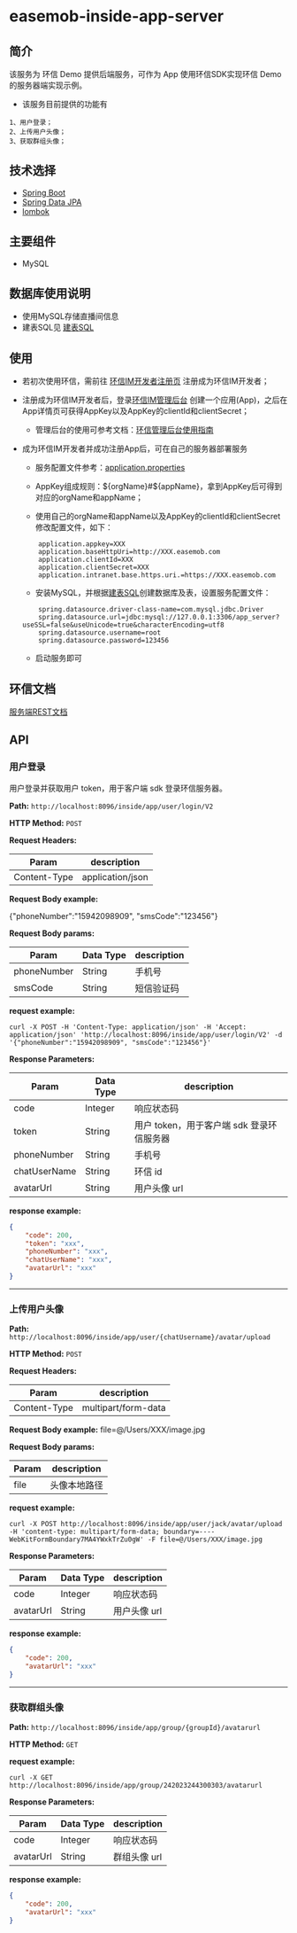 # easemob-inside-app-server

## 简介

该服务为 环信 Demo 提供后端服务，可作为 App 使用环信SDK实现环信 Demo 的服务器端实现示例。

- 该服务目前提供的功能有

```
1、用户登录；
2、上传用户头像；
3、获取群组头像；
```

## 技术选择

* [Spring Boot](https://spring.io/projects/spring-boot)
* [Spring Data JPA](https://spring.io/projects/spring-data-jpa)
* [lombok](https://projectlombok.org/)


## 主要组件

* MySQL


## 数据库使用说明

* 使用MySQL存储直播间信息
* 建表SQL见 [建表SQL](./docs/create_tables.sql)

## 使用

- 若初次使用环信，需前往 [环信IM开发者注册页](https://console.easemob.com/user/register) 注册成为环信IM开发者；

- 注册成为环信IM开发者后，登录[环信IM管理后台](https://console.easemob.com/user/login) 创建一个应用(App)，之后在App详情页可获得AppKey以及AppKey的clientId和clientSecret；

    - 管理后台的使用可参考文档：[环信管理后台使用指南](http://docs-im.easemob.com/im/quickstart/essential/console)

- 成为环信IM开发者并成功注册App后，可在自己的服务器部署服务

    - 服务配置文件参考：[application.properties](./easemob-inside-app-server/src/main/resources/application.properties)

    - AppKey组成规则：${orgName}#${appName}，拿到AppKey后可得到对应的orgName和appName；

    - 使用自己的orgName和appName以及AppKey的clientId和clientSecret修改配置文件，如下：
    ```
        application.appkey=XXX
        application.baseHttpUri=http://XXX.easemob.com
        application.clientId=XXX
        application.clientSecret=XXX
        application.intranet.base.https.uri.=https://XXX.easemob.com
    ```

    - 安装MySQL，并根据[建表SQL](./docs/create_tables.sql)创建数据库及表，设置服务配置文件：
    ```
        spring.datasource.driver-class-name=com.mysql.jdbc.Driver
        spring.datasource.url=jdbc:mysql://127.0.0.1:3306/app_server?useSSL=false&useUnicode=true&characterEncoding=utf8
        spring.datasource.username=root
        spring.datasource.password=123456
    ```

    - 启动服务即可


## 环信文档

[服务端REST文档](http://docs-im.easemob.com/im/server/ready/intro)

## API

### 用户登录

用户登录并获取用户 token，用于客户端 sdk 登录环信服务器。

**Path:** `http://localhost:8096/inside/app/user/login/V2`

**HTTP Method:** `POST`

**Request Headers:**

| Param        | description      |
| ------------ | ---------------- |
| Content-Type | application/json |

**Request Body example:**

{"phoneNumber":"15942098909", "smsCode":"123456"}

**Request Body params:**

| Param       | Data Type | description |
|-------------| --------- |-------------|
| phoneNumber | String    | 手机号         |
| smsCode     | String    | 短信验证码       |

**request example:**

```
curl -X POST -H 'Content-Type: application/json' -H 'Accept: application/json' 'http://localhost:8096/inside/app/user/login/V2' -d '{"phoneNumber":"15942098909", "smsCode":"123456"}'
```

**Response Parameters:**

| Param           | Data Type | description                |
| --------------- |-----------|----------------------------|
| code            | Integer   | 响应状态码                      |
| token     | String    | 用户 token，用于客户端 sdk 登录环信服务器 |
| phoneNumber     | String    | 手机号                        |
| chatUserName | String      | 环信 id                      |
| avatarUrl | String    | 用户头像 url                   |

**response example:**

```json
{
    "code": 200,
    "token": "xxx",
    "phoneNumber": "xxx",
    "chatUserName": "xxx",
    "avatarUrl": "xxx"
}
```

---

### 上传用户头像

**Path:** `http://localhost:8096/inside/app/user/{chatUsername}/avatar/upload`

**HTTP Method:** `POST`

**Request Headers:**

| Param        | description      |
| ------------ | ---------------- |
| Content-Type | multipart/form-data |

**Request Body example:**
file=@/Users/XXX/image.jpg

**Request Body params:**

| Param   | description |
|---------|-------------|
| file    | 头像本地路径      |

**request example:**

```
curl -X POST http://localhost:8096/inside/app/user/jack/avatar/upload -H 'content-type: multipart/form-data; boundary=----WebKitFormBoundary7MA4YWxkTrZu0gW' -F file=@/Users/XXX/image.jpg
```

**Response Parameters:**

| Param           | Data Type | description                |
| --------------- |-----------|----------------------------|
| code            | Integer   | 响应状态码                      |
| avatarUrl | String    | 用户头像 url                   |

**response example:**

```json
{
    "code": 200,
    "avatarUrl": "xxx"
}
```

---

### 获取群组头像

**Path:** `http://localhost:8096/inside/app/group/{groupId}/avatarurl`

**HTTP Method:** `GET`

**request example:**

```
curl -X GET http://localhost:8096/inside/app/group/242023244300303/avatarurl
```

**Response Parameters:**

| Param           | Data Type | description |
| --------------- |-----------|-------------|
| code            | Integer   | 响应状态码       |
| avatarUrl | String    | 群组头像 url    |

**response example:**

```json
{
    "code": 200,
    "avatarUrl": "xxx"
}
```

